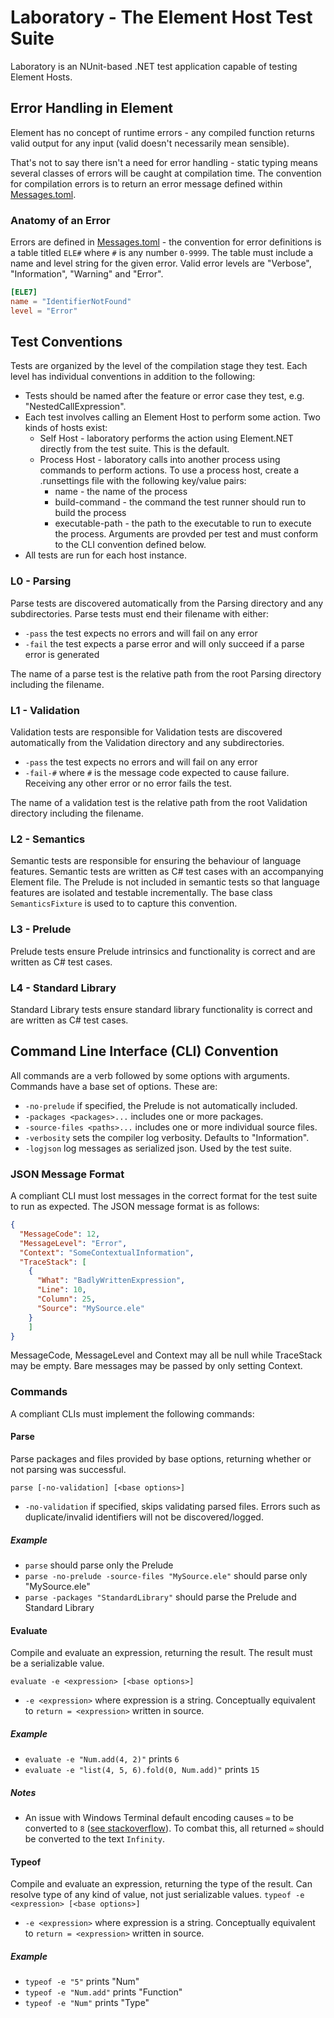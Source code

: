 # Laboratory - The Element Host Test Suite
Laboratory is an NUnit-based .NET test application capable of testing Element Hosts.

## Error Handling in Element

Element has no concept of runtime errors - any compiled function returns valid output for any input (valid doesn't necessarily mean sensible).

That's not to say there isn't a need for error handling - static typing means several classes of errors will be caught at compilation time.
The convention for compilation errors is to return an error message defined within [Messages.toml](../Common/Messages.toml).

### Anatomy of an Error

Errors are defined in [Messages.toml](../Common/Messages.toml) - the convention for error definitions is a table titled `ELE#` where `#` is any number `0-9999`.
The table must include a name and level string for the given error.
Valid error levels are "Verbose", "Information", "Warning" and "Error".
```toml
[ELE7]
name = "IdentifierNotFound"
level = "Error"
```

## Test Conventions
Tests are organized by the level of the compilation stage they test. Each level has individual conventions in addition to the following:
* Tests should be named after the feature or error case they test, e.g. "NestedCallExpression".
* Each test involves calling an Element Host to perform some action. Two kinds of hosts exist:
   * Self Host - laboratory performs the action using Element.NET directly from the test suite. This is the default.
   * Process Host - laboratory calls into another process using commands to perform actions.
     To use a process host, create a .runsettings file with the following key/value pairs:
     * name - the name of the process
     * build-command - the command the test runner should run to build the process
     * executable-path - the path to the executable to run to execute the process.
     Arguments are provded per test and must conform to the CLI convention defined below.
* All tests are run for each host instance.

### L0 - Parsing
Parse tests are discovered automatically from the Parsing directory and any subdirectories.
Parse tests must end their filename with either:  
* `-pass` the test expects no errors and will fail on any error
* `-fail` the test expects a parse error and will only succeed if a parse error is generated

The name of a parse test is the relative path from the root Parsing directory including the filename. 
  
### L1 - Validation
Validation tests are responsible for 
Validation tests are discovered automatically from the Validation directory and any subdirectories.
* `-pass` the test expects no errors and will fail on any error
* `-fail-#` where `#` is the message code expected to cause failure. Receiving any other error or no error fails the test. 

The name of a validation test is the relative path from the root Validation directory including the filename. 

### L2 - Semantics
Semantic tests are responsible for ensuring the behaviour of language features.
Semantic tests are written as C# test cases with an accompanying Element file.
The Prelude is not included in semantic tests so that language features are isolated and testable incrementally.
The base class `SemanticsFixture` is used to to capture this convention.

### L3 - Prelude
Prelude tests ensure Prelude intrinsics and functionality is correct and are written as C# test cases.

### L4 - Standard Library
Standard Library tests ensure standard library functionality is correct and are written as C# test cases.

## Command Line Interface (CLI) Convention
All commands are a verb followed by some options with arguments.
Commands have a base set of options. These are:
* `-no-prelude` if specified, the Prelude is not automatically included.
* `-packages <packages>...` includes one or more packages.
* `-source-files <paths>...` includes one or more individual source files.
* `-verbosity` sets the compiler log verbosity. Defaults to "Information".
* `-logjson` log messages as serialized json. Used by the test suite.

### JSON Message Format
A compliant CLI must lost messages in the correct format for the test suite to run as expected.
The JSON message format is as follows:
```json
{
  "MessageCode": 12,
  "MessageLevel": "Error",
  "Context": "SomeContextualInformation",
  "TraceStack": [
    {
      "What": "BadlyWrittenExpression",
      "Line": 10,
      "Column": 25,
      "Source": "MySource.ele"
    }
    ]
}
```
MessageCode, MessageLevel and Context may all be null while TraceStack may be empty.
Bare messages may be passed by only setting Context.

### Commands
A compliant CLIs must implement the following commands:

#### Parse
Parse packages and files provided by base options, returning whether or not parsing was successful.

`parse [-no-validation] [<base options>]`
* `-no-validation` if specified, skips validating parsed files. Errors such as duplicate/invalid identifiers will not be discovered/logged.

##### Example
* `parse` should parse only the Prelude
* `parse -no-prelude -source-files "MySource.ele"` should parse only "MySource.ele"
* `parse -packages "StandardLibrary"` should parse the Prelude and Standard Library

#### Evaluate
Compile and evaluate an expression, returning the result. The result must be a serializable value.

`evaluate -e <expression> [<base options>]`
* `-e <expression>` where expression is a string. Conceptually equivalent to `return = <expression>` written in source.

##### Example
* `evaluate -e "Num.add(4, 2)"` prints `6`
* `evaluate -e "list(4, 5, 6).fold(0, Num.add)"` prints `15`

##### Notes
* An issue with Windows Terminal default encoding causes `∞` to be converted to `8` ([see stackoverflow](https://stackoverflow.com/questions/40907417/why-is-infinity-printed-as-8-in-the-windows-10-console)). To combat this, all returned `∞` should be converted to the text `Infinity`.

#### Typeof
Compile and evaluate an expression, returning the type of the result. Can resolve type of any kind of value, not just serializable values.
`typeof -e <expression> [<base options>]`
* `-e <expression>` where expression is a string. Conceptually equivalent to `return = <expression>` written in source.

##### Example
* `typeof -e "5"` prints "Num"
* `typeof -e "Num.add"` prints "Function"
* `typeof -e "Num"` prints "Type"